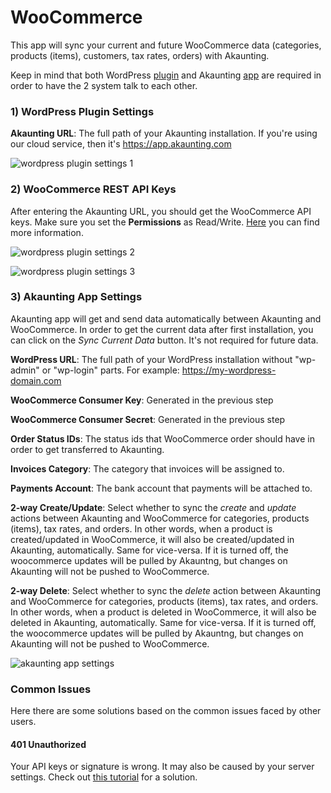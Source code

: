 WooCommerce
===========

This app will sync your current and future WooCommerce data (categories, products (items), customers, tax rates, orders) with Akaunting.

Keep in mind that both WordPress [plugin](https://wordpress.org/plugins/akaunting-for-woocommerce) and Akaunting [app](https://akaunting.com/apps/woocommerce) are required in order to have the 2 system talk to each other.

### 1) WordPress Plugin Settings

**Akaunting URL**: The full path of your Akaunting installation. If you're using our cloud service, then it's https://app.akaunting.com

![wordpress plugin settings 1](_images/woocommerce-settings-1.png)

### 2) WooCommerce REST API Keys

After entering the Akaunting URL, you should get the WooCommerce API keys. Make sure you set the **Permissions** as Read/Write. [Here](https://woocommerce.github.io/woocommerce-rest-api-docs/?php#rest-api-keys) you can find more information.

![wordpress plugin settings 2](_images/woocommerce-settings-2.png)

![wordpress plugin settings 3](_images/woocommerce-settings-3.png)

### 3) Akaunting App Settings

Akaunting app will get and send data automatically between Akaunting and WooCommerce. In order to get the current data after first installation, you can click on the *Sync Current Data* button. It's not required for future data.

**WordPress URL**: The full path of your WordPress installation without "wp-admin" or "wp-login" parts. For example: https://my-wordpress-domain.com

**WooCommerce Consumer Key**: Generated in the previous step

**WooCommerce Consumer Secret**: Generated in the previous step

**Order Status IDs**: The status ids that WooCommerce order should have in order to get transferred to Akaunting.

**Invoices Category**: The category that invoices will be assigned to.

**Payments Account**: The bank account that payments will be attached to.

**2-way Create/Update**: Select whether to sync the *create* and *update* actions between Akaunting and WooCommerce for categories, products (items), tax rates, and orders. In other words, when a product is created/updated in WooCommerce, it will also be created/updated in Akaunting, automatically. Same for vice-versa. If it is turned off, the woocommerce updates will be pulled by Akauntng, but changes on Akaunting will not be pushed to WooCommerce.

**2-way Delete**: Select whether to sync the *delete* action between Akaunting and WooCommerce for categories, products (items), tax rates, and orders. In other words, when a product is deleted in WooCommerce, it will also be deleted in Akaunting, automatically. Same for vice-versa. If it is turned off, the woocommerce updates will be pulled by Akauntng, but changes on Akaunting will not be pushed to WooCommerce.

![akaunting app settings](_images/woocommerce-settings-4.png)

### Common Issues

Here there are some solutions based on the common issues faced by other users.

#### 401 Unauthorized

Your API keys or signature is wrong. It may also be caused by your server settings. Check out [this tutorial](https://github.com/woocommerce/woocommerce/wiki/Getting-started-with-the-REST-API#401-unauthorized) for a solution.
